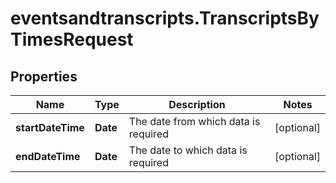 # eventsandtranscripts.TranscriptsByTimesRequest

## Properties

Name | Type | Description | Notes
------------ | ------------- | ------------- | -------------
**startDateTime** | **Date** | The date from which data is required  | [optional] 
**endDateTime** | **Date** | The date to which data is required  | [optional] 


